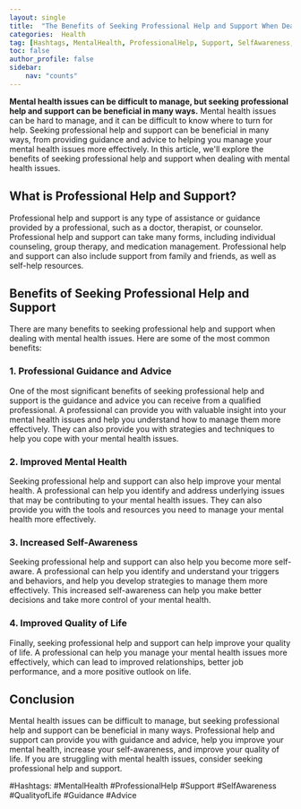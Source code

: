 ```yaml
---
layout: single
title:  "The Benefits of Seeking Professional Help and Support When Dealing with Mental Health Issues"
categories:  Health
tag: [Hashtags, MentalHealth, ProfessionalHelp, Support, SelfAwareness, QualityofLife, Guidance, Advice, ]
toc: false
author_profile: false
sidebar:
    nav: "counts"
---
```

    
**Mental health issues can be difficult to manage, but seeking professional help and support can be beneficial in many ways.** Mental health issues can be hard to manage, and it can be difficult to know where to turn for help. Seeking professional help and support can be beneficial in many ways, from providing guidance and advice to helping you manage your mental health issues more effectively. In this article, we'll explore the benefits of seeking professional help and support when dealing with mental health issues.

## What is Professional Help and Support?

Professional help and support is any type of assistance or guidance provided by a professional, such as a doctor, therapist, or counselor. Professional help and support can take many forms, including individual counseling, group therapy, and medication management. Professional help and support can also include support from family and friends, as well as self-help resources.

## Benefits of Seeking Professional Help and Support

There are many benefits to seeking professional help and support when dealing with mental health issues. Here are some of the most common benefits:

### 1. Professional Guidance and Advice

One of the most significant benefits of seeking professional help and support is the guidance and advice you can receive from a qualified professional. A professional can provide you with valuable insight into your mental health issues and help you understand how to manage them more effectively. They can also provide you with strategies and techniques to help you cope with your mental health issues.

### 2. Improved Mental Health

Seeking professional help and support can also help improve your mental health. A professional can help you identify and address underlying issues that may be contributing to your mental health issues. They can also provide you with the tools and resources you need to manage your mental health more effectively.

### 3. Increased Self-Awareness

Seeking professional help and support can also help you become more self-aware. A professional can help you identify and understand your triggers and behaviors, and help you develop strategies to manage them more effectively. This increased self-awareness can help you make better decisions and take more control of your mental health.

### 4. Improved Quality of Life

Finally, seeking professional help and support can help improve your quality of life. A professional can help you manage your mental health issues more effectively, which can lead to improved relationships, better job performance, and a more positive outlook on life.

## Conclusion

Mental health issues can be difficult to manage, but seeking professional help and support can be beneficial in many ways. Professional help and support can provide you with guidance and advice, help you improve your mental health, increase your self-awareness, and improve your quality of life. If you are struggling with mental health issues, consider seeking professional help and support. 

#Hashtags:
#MentalHealth #ProfessionalHelp #Support #SelfAwareness #QualityofLife #Guidance #Advice